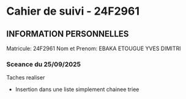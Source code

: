 # Cahier de suivi - 24F2961

## INFORMATION PERSONNELLES
Matricule: 24F2961
Nom et Prenom: EBAKA ETOUGUE YVES DIMITRI

### Sceance du 25/09/2025
Taches realiser
- Insertion dans une liste simplement chainee triee

